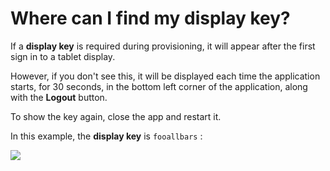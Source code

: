 # Where can I find my display key?

If a  **display key** is required during provisioning, it will appear after the first sign in to a tablet display.

However, if you don't see this, it will be displayed each time the application starts, for 30 seconds, in the bottom left corner of the application, along with the  **Logout**  button.

To show the key again, close the app and restart it.

In this example, the  **display key**  is  `fooallbars`  :

[![](https://downloads.intercomcdn.com/i/o/76468060/b53f8f4b5db153c7f370e5c6/Screen+Shot+2018-09-14+at+6.58.00+PM.png)](https://downloads.intercomcdn.com/i/o/76468060/b53f8f4b5db153c7f370e5c6/Screen+Shot+2018-09-14+at+6.58.00+PM.png)
<!--stackedit_data:
eyJoaXN0b3J5IjpbLTE0NDE5NjI5MjNdfQ==
-->